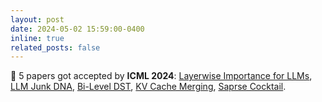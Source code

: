 ```yaml
---
layout: post
date: 2024-05-02 15:59:00-0400
inline: true
related_posts: false
---
```


📝 5 papers got accepted by **ICML 2024**: [Layerwise Importance for LLMs](https://arxiv.org/abs/2310.05175), [LLM Junk DNA](https://arxiv.org/pdf/2310.02277), [Bi-Level DST](https://openreview.net/pdf?id=qbw861vueP), [KV Cache Merging](https://openreview.net/pdf?id=LCTmppB165#:~:text=Dis%2D%20tinct%20from%20previous%20methods,is%20averaged%20across%20all%20tokens.), [Saprse Cocktail](). 
